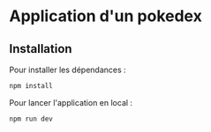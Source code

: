 # Application d'un pokedex

## Installation 

Pour installer les dépendances :

```bash
npm install 
```

Pour lancer l'application en local : 

```bash
npm run dev
```